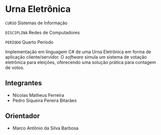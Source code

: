 # Urna Eletrônica

`CURSO` Sistemas de Informação

`DISCIPLINA` Redes de Computadores

`PERÍODO` Quarto Período

Implementação em linguagem C# de uma Urna Eletrônica em forma de aplicação cliente/servidor. O *software* simula um sistema de votação eletrônica para eleições, oferecendo uma solução prática para contagem de votos.

## Integrantes

* Nicolas Matheus Ferreira
* Pedro Siqueira Pereira Bitarães

## Orientador

* Marco Antônio da Silva Barbosa
